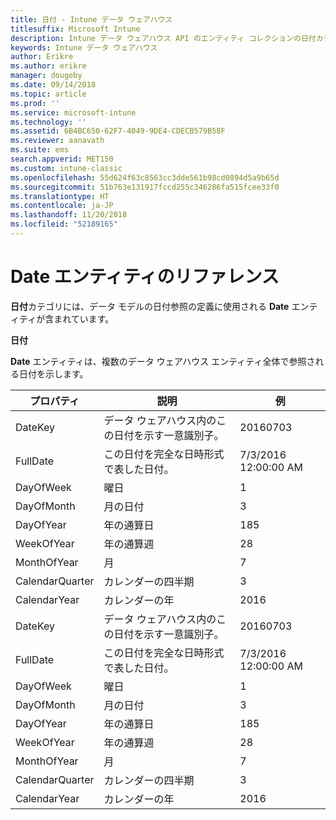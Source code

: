 ```yaml
---
title: 日付 - Intune データ ウェアハウス
titlesuffix: Microsoft Intune
description: Intune データ ウェアハウス API のエンティティ コレクションの日付カテゴリに関するリファレンス トピック。
keywords: Intune データ ウェアハウス
author: Erikre
ms.author: erikre
manager: dougeby
ms.date: 09/14/2018
ms.topic: article
ms.prod: ''
ms.service: microsoft-intune
ms.technology: ''
ms.assetid: 6B4BC650-62F7-4049-9DE4-CDECB579B58F
ms.reviewer: aanavath
ms.suite: ems
search.appverid: MET150
ms.custom: intune-classic
ms.openlocfilehash: 55d624f63c8563cc3dde561b98cd0894d5a9b65d
ms.sourcegitcommit: 51b763e131917fccd255c346286fa515fcee33f0
ms.translationtype: HT
ms.contentlocale: ja-JP
ms.lasthandoff: 11/20/2018
ms.locfileid: "52189165"
---
```

# <a name="reference-for-date-entity"></a>Date エンティティのリファレンス

**日付**カテゴリには、データ モデルの日付参照の定義に使用される **Date** エンティティが含まれています。

**日付**

**Date** エンティティは、複数のデータ ウェアハウス エンティティ全体で参照される日付を示します。


|    プロパティ     |                      説明                       |       例        |
|-----------------|--------------------------------------------------------|----------------------|
|     DateKey     | データ ウェアハウス内のこの日付を示す一意識別子。 |       20160703       |
|    FullDate     |    この日付を完全な日時形式で表した日付。     | 7/3/2016 12:00:00 AM |
|    DayOfWeek    |                      曜日                       |          1           |
|   DayOfMonth    |                      月の日付                      |          3           |
|    DayOfYear    |                      年の通算日                       |         185          |
|   WeekOfYear    |                      年の通算週                      |          28          |
|   MonthOfYear   |                   月                    |          7           |
| CalendarQuarter |                    カレンダーの四半期                    |          3           |
|  CalendarYear   |                     カレンダーの年                      |         2016         |
|     DateKey     | データ ウェアハウス内のこの日付を示す一意識別子。 |       20160703       |
|    FullDate     |    この日付を完全な日時形式で表した日付。     | 7/3/2016 12:00:00 AM |
|    DayOfWeek    |                      曜日                       |          1           |
|   DayOfMonth    |                      月の日付                      |          3           |
|    DayOfYear    |                      年の通算日                       |         185          |
|   WeekOfYear    |                      年の通算週                      |          28          |
|   MonthOfYear   |                   月                    |          7           |
| CalendarQuarter |                    カレンダーの四半期                    |          3           |
|  CalendarYear   |                     カレンダーの年                      |         2016         |

